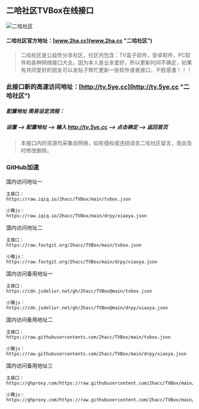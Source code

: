 ## 二哈社区TVBox在线接口
![二哈社区](https://www.2ha.cc/template/quater_6_flyme/src/logo.png "2ha.cc")

#### 二哈社区官方地址：[www.2ha.cc](www.2ha.cc "二哈社区")
> 二哈社区是公益性分享社区，社区内包含：TV盒子软件，安卓软件，PC软件和各种网络接口大全。因为本人是业余爱好，所以更新时间不确定，如果有共同爱好的朋友可以发帖子帮忙更新一些软件或者接口，不胜感激！！！
 
### 此接口新的高速访问地址：[http://tv.5ye.cc](http://tv.5ye.cc "二哈社区")
##### 配置地址 简易设定流程：
##### 设置 -->  配置地址 --> 输入 http://tv.5ye.cc --> 点击确定 --> 返回首页  
> 本接口内的资源均采集自网络，如有侵权或违规请去二哈社区留言，我会及时修改删除。

### GitHub加速
国内访问地址一
```
主接口：
https://raw.iqiq.io/2hacc/TVBox/main/tvbox.json

小雅js：
https://raw.iqiq.io/2hacc/TVBox/main/drpy/xiaoya.json
```
国内访问地址二
```
主接口：
https://raw.fastgit.org/2hacc/TVBox/main/tvbox.json

小雅js：
https://raw.fastgit.org/2hacc/TVBox/main/drpy/xiaoya.json
```
国内访问备用地址一
```
主接口：
https://cdn.jsdelivr.net/gh/2hacc/TVBox@main/tvbox.json

小雅js：
https://cdn.jsdelivr.net/gh/2hacc/TVBox@main/drpy/xiaoya.json
```
国内访问备用地址二
```
主接口：
https://raw.githubusercontents.com/2hacc/TVBox/main/tvbox.json

小雅js：
https://raw.githubusercontents.com/2hacc/TVBox/main/drpy/xiaoya.json
```
国内访问备用地址三
```
主接口：
https://ghproxy.com/https://raw.githubusercontent.com/2hacc/TVBox/main/tvbox.json

小雅js：
https://ghproxy.com/https://raw.githubusercontent.com/2hacc/TVBox/main/drpy/xiaoya.json
```
